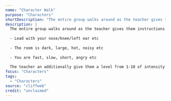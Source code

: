 ```yaml
---
name: "Character Walk"
purpose: "Characters"
shortDescription: "The entire group walks around as the teacher gives them instructions to inform a character such as:"
description: |
  The entire group walks around as the teacher gives them instructions to inform a character such as:
  
  - Lead with your nose/knee/left ear etc
  
  - The room is dark, large, hot, noisy etc
  
  - You are fast, slow, short, angry etc
  
  The teacher an additionally give them a level from 1-10 of intensity to perform this character, the students should be encouraged to greet each other too.
focus: "Characters"
tags:
  - "Characters"
source: "cliffweb"
credit: "unclaimed"
---
```


